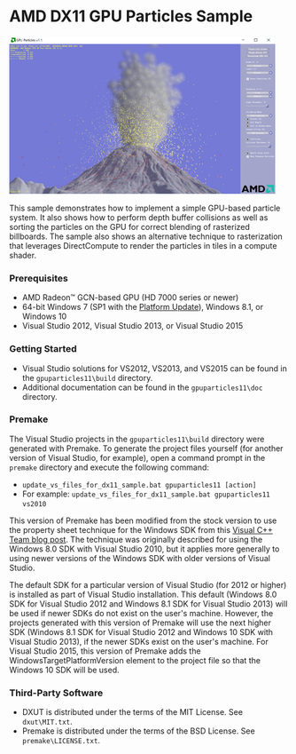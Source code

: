 # AMD DX11 GPU Particles Sample
<img src="gpuparticles11/media/Thumbnail.png" width="480" height="284" />

This sample demonstrates how to implement a simple GPU-based particle system. It also shows how to perform depth buffer collisions as well as sorting the particles on the GPU for correct blending of rasterized billboards. The sample also shows an alternative technique to rasterization that leverages DirectCompute to render the particles in tiles in a compute shader.

### Prerequisites
* AMD Radeon&trade; GCN-based GPU (HD 7000 series or newer)
* 64-bit Windows 7 (SP1 with the [Platform Update](https://msdn.microsoft.com/en-us/library/windows/desktop/jj863687.aspx)), Windows 8.1, or Windows 10
* Visual Studio 2012, Visual Studio 2013, or Visual Studio 2015

### Getting Started
* Visual Studio solutions for VS2012, VS2013, and VS2015 can be found in the `gpuparticles11\build` directory.
* Additional documentation can be found in the `gpuparticles11\doc` directory.

### Premake
The Visual Studio projects in the `gpuparticles11\build` directory were generated with Premake. To generate the project files yourself (for another version of Visual Studio, for example), open a command prompt in the `premake` directory and execute the following command:

* `update_vs_files_for_dx11_sample.bat gpuparticles11 [action]`
* For example: `update_vs_files_for_dx11_sample.bat gpuparticles11 vs2010`

This version of Premake has been modified from the stock version to use the property sheet technique for the Windows SDK from this [Visual C++ Team blog post](http://blogs.msdn.com/b/vcblog/archive/2012/11/23/using-the-windows-8-sdk-with-visual-studio-2010-configuring-multiple-projects.aspx). The technique was originally described for using the Windows 8.0 SDK with Visual Studio 2010, but it applies more generally to using newer versions of the Windows SDK with older versions of Visual Studio.

The default SDK for a particular version of Visual Studio (for 2012 or higher) is installed as part of Visual Studio installation. This default (Windows 8.0 SDK for Visual Studio 2012 and Windows 8.1 SDK for Visual Studio 2013) will be used if newer SDKs do not exist on the user's machine. However, the projects generated with this version of Premake will use the next higher SDK (Windows 8.1 SDK for Visual Studio 2012 and Windows 10 SDK with Visual Studio 2013), if the newer SDKs exist on the user's machine. For Visual Studio 2015, this version of Premake adds the WindowsTargetPlatformVersion element to the project file so that the Windows 10 SDK will be used.

### Third-Party Software
* DXUT is distributed under the terms of the MIT License. See `dxut\MIT.txt`.
* Premake is distributed under the terms of the BSD License. See `premake\LICENSE.txt`.
